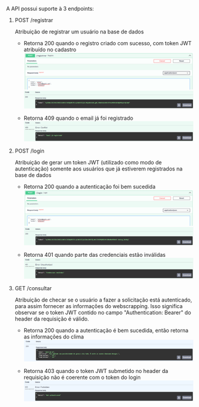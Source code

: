 A API possui suporte à 3 endpoints:

1. POST /registrar
    
    Atribuição de registrar um usuário na base de dados
    
    - Retorna 200 quando o registro criado com sucesso, com token JWT atribuído no cadastro
    ![](img/registro_1.png)
    ![](img/registro_2.png)
    
    - Retorna 409 quando o email já foi registrado
    ![](img/registro_3.png)

2. POST /login

    Atribuição de gerar um token JWT (utilizado como modo de autenticação) somente aos usuários que já estiverem registrados na base de dados

    - Retorna 200 quando a autenticação foi bem sucedida
    ![](img/login_1.png)
    ![](img/login_2.png)

    - Retorna 401 quando parte das credenciais estão inválidas
    ![](img/login_3.png)

3. GET /consultar

    Atribuição de checar se o usuário a fazer a solicitação está autenticado, para assim fornecer as informações do webscrapping. Isso significa observar se o token JWT contido no campo "Authentication: Bearer" do header da requisição é válido.

    - Retorna 200 quando a autenticação é bem sucedida, então retorna as informações do clima
    ![](img/consultar_1.png)

    - Retorna 403 quando o token JWT submetido no header da requisição não é coerente com o token do login
    ![](img/consultar_2.png)